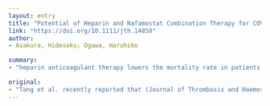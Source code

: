 ```yaml
---
layout: entry
title: "Potential of Heparin and Nafamostat Combination Therapy for COVID-19"
link: "https://doi.org/10.1111/jth.14858"
author:
- Asakura, Hidesaku; Ogawa, Haruhiko

summary:
- "heparin anticoagulant therapy lowers the mortality rate in patients present with markedly elevated concentrations of D-dimer 1. Tang et al. recently reported that abnormal coagulation may influence the prognosis of COVID-19. The authors reported in that article 1) and a previous article 2) that the anomaly seen in non-survivors differs from the anomalous coagulations typically seen in other severe infectious diseases."

original:
- "Tang et al. recently reported that (Journal of Thrombosis and Haemostasis), in COVID-19 infections caused by the novel coronavirus (SARS-CoV-2), heparin anticoagulant therapy lowers the mortality rate in patients who present with markedly elevated concentrations of D-dimer 1). In other words, abnormal coagulation may influence the prognosis of COVID-19. This is extremely interesting. The article did not describe to what extent heparin improves the abnormal coagulation and further studies by this group are anticipated. The authors reported in that article 1) and a previous article 2) that the abnormal coagulation seen in non-survivors of COVID-19 clearly differs from the abnormal coagulation typically seen in other severe infectious diseases."
---
```


